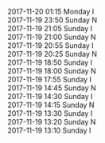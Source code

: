 2017-11-20 01:15 Monday  I  
2017-11-19 23:50 Sunday  N  
2017-11-19 21:05 Sunday  I  
2017-11-19 21:00 Sunday  N  
2017-11-19 20:55 Sunday  I  
2017-11-19 20:25 Sunday  N  
2017-11-19 18:50 Sunday  I  
2017-11-19 18:00 Sunday  N  
2017-11-19 17:55 Sunday  I  
2017-11-19 14:45 Sunday  N  
2017-11-19 14:30 Sunday  I  
2017-11-19 14:15 Sunday  N  
2017-11-19 13:30 Sunday  I  
2017-11-19 13:20 Sunday  N  
2017-11-19 13:10 Sunday  I  
